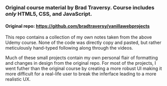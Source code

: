 ### Original course material by Brad Traversy. Course includes *only* HTML5, CSS, and JavaScript.

#### Original repo: https://github.com/bradtraversy/vanillawebprojects

This repo contains a collection of my own notes taken from the above Udemy course. None of the code was directly copy and pasted, but rather meticulously hand-typed following along through the videos.

Much of these small projects contain my own personal flair of formatting and changes in design from the original repo. For most of the projects, I went futher than the original course by creating a more robust UI making it more difficult for a real-life user to break the inferface leading to a more realistic UX.
